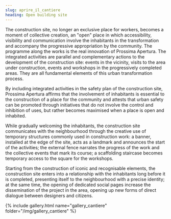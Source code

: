 ```yaml
---
slug: aprire_il_cantiere
heading: Open building site
---
```


The construction site, no longer an exclusive place for workers, becomes a moment of collective creation, an "open" place in which accessibility, visibility and communication involve the inhabitants in the transformation and accompany the progressive appropriation by the community.
The programme along the works is the real innovation of Prossima Apertura. The integrated activities are parallel and complementary actions to the development of the construction site: events in the vicinity, visits to the area under construction, events and workshops in the progressively completed areas. They are all fundamental elements of this urban transformation process.

By including integrated activities in the safety plan of the construction site, Prossima Apertura affirms that the involvement of inhabitants is essential to the construction of a place for the community and attests that urban safety can be promoted through initiatives that do not involve the control and inhibition of uses, but rather becomes maximised when a place is open and inhabited.

While gradually welcoming the inhabitants, the construction site communicates with the neighbourhood through the creative use of temporary structures commonly used in construction work: a banner, installed at the edge of the site, acts as a landmark and announces the start of the activities; the external fence narrates the progress of the work and the collective events that mark its course; a scaffolding staircase becomes temporary access to the square for the workshops.

Starting from the construction of iconic and recognisable elements, the construction site enters into a relationship with the inhabitants long before it is completed, presenting itself to the neighbourhood with a precise identity; at the same time, the opening of dedicated social pages increase the dissemination of the project in the area, opening up new forms of direct dialogue between designers and citizens.

{% include gallery.html name="gallery_cantiere" folder="/img/gallery_cantiere" %}
